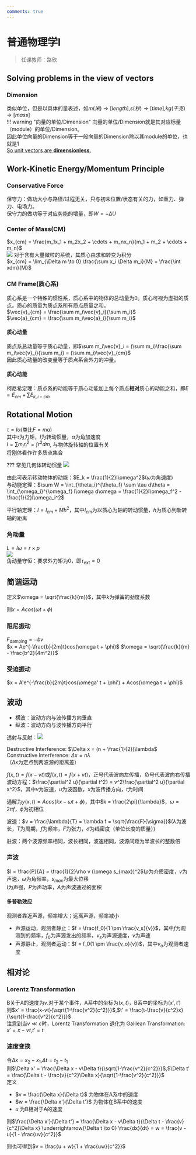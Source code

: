 ```yaml
---
comments: true
---
```


# 普通物理学Ⅰ

> 任课教师：路欣

## Solving problems in the view of **vectors**
### Dimension
类似单位，但是以具体的量表述，如$m(米) \rightarrow [length]$,$s(秒) \rightarrow [time]$,$kg(千克) \rightarrow [mass]$  
!!! warning "向量的单位/Dimension"
    向量的单位/Dimension就是其对应标量（module）的单位/Dimension。  
    因此单位向量的Dimension等于一般向量的Dimension除以其module的单位，也就是1  
    [So unit vectors are **dimensionless**.](https://physics.stackexchange.com/questions/172829/is-a-vector-and-a-unit-vector-dimensionless)  

## Work-Kinetic Energy/Momentum Principle
### Conservative Force
保守力：做功大小与路径/过程无关，只与初末位置/状态有关的力，如重力、弹力、电场力。  
保守力的做功等于对应势能的增量，即$W = -\Delta U$
### Center of Mass(CM)
$x_{cm} = \frac{m_1x_1 + m_2x_2 + \cdots + m_nx_n}{m_1 + m_2 + \cdots + m_n}$  
![](Physics11.png)
对于含有大量微粒的系统，其质心由求和转变为积分  
$x_{cm} = \lim_{\Delta m \to 0} \frac{\sum x_i \Delta m_i}{M} = \frac{\int xdm}{M}$

### CM Frame(质心系)
质心系是一个特殊的惯性系，质心系中的物体的总动量为0。质心可视为虚拟的质点。质心的质量为质点系所有质点质量之和。  
$\vec{v}_{cm} = \frac{\sum m_i\vec{v}_i}{\sum m_i}$  
$\vec{a}_{cm} = \frac{\sum m_i\vec{a}_i}{\sum m_i}$

#### 质心动量
质点系总动量等于质心动量，即$\sum m_i\vec{v}_i = (\sum m_i)\frac{\sum m_i\vec{v}_i}{\sum m_i} = (\sum m_i)\vec{v}_{cm}$  
因此质心动量的改变量等于质点系合外力的冲量。

#### 质心动能
柯尼希定理：质点系的动能等于质心动能加上每个质点**相对**质心的动能之和，即$E = E_{cm} + \sum E_{k,i-cm}$

## Rotational Motion
$\tau = I\alpha$(类比$F = ma$)  
其中$\tau$为力矩，$I$为转动惯量，$\alpha$为角加速度  
$I = \sum m_i r_i^2 = \int r^2 dm$, 与物体旋转轴的位置有关  
将刚体看作许多质点集合  

??? 常见几何体转动惯量
    ![](Physics14.png)

由此可表示转动物体的动能：$E_k = \frac{1}{2}I\omega^2$($\omega$为角速度)  
与动能定理：$\sum W = \int_{\theta_i}^{\theta_f} \sum \tau d\theta = \int_{\omega_i}^{\omega_f} I\omega d\omega = \frac{1}{2}I\omega_f^2 - \frac{1}{2}I\omega_i^2$  

平行轴定理：$I = I_{cm} + Mh^2$，其中$I_{cm}$为以质心为轴的转动惯量，$h$为质心到新转轴的距离

### 角动量
$L = I\omega = r \times p$  
![](Physics12.png)  
角动量守恒：要求外力矩为0，即$\tau_{\text{ext}} = 0$

## 简谐运动
定义$\omega = \sqrt{\frac{k}{m}}$，其中$k$为弹簧的劲度系数

则$x = Acos(\omega t + \phi)$

### 阻尼振动
$F_{\text{damping}} = -bv$  
$x = Ae^{-\frac{b}{2m}t}cos(\omega t + \phi)$
$\omega = \sqrt{\frac{k}{m} - \frac{b^2}{4m^2}}$  

### 受迫振动
$x = A'e^{-\frac{b}{2m}t}cos(\omega' t + \phi') + Acos(\omega t + \phi)$

## 波动

- 横波：波动方向与波传播方向垂直
- 纵波：波动方向与波传播方向平行

透射与反射：![](Physics13.png)

Destructive Interference: $\Delta x = (n + \frac{1}{2})\lambda$  
Constructive Interference: $\Delta x = n\lambda$  
（$\Delta x$为定点到两波源的距离差）


$f(x,t) = f(x-vt)$或$f(x,t) = f(x+vt)$，正号代表波向左传播，负号代表波向右传播
波动方程：$\frac{\partial^2 u}{\partial t^2} = v^2\frac{\partial^2 u}{\partial x^2}$，其中$v$为波速，$u$为波函数，$x$为波传播方向，$t$为时间  

通解为$y(x,t) = Acos(kx - \omega t + \phi)$，其中$k = \frac{2\pi}{\lambda}$，$\omega = 2\pi f$，$\phi$为初相位


波速：$v = \frac{\lambda}{T} = \lambda f = \sqrt{\frac{F}{\sigma}}$($\lambda$为波长，$T$为周期，$f$为频率，$F$为张力，$\sigma$为线密度（单位长度的质量）)  

驻波：两个波源频率相同，波长相同，波速相同，波源间距为半波长的整数倍

### 声波
$I = \frac{P}{A} = \frac{1}{2}\rho v (\omega s_{max})^2$($\rho$为介质密度，$v$为声速，$\omega$为角频率，$s_{max}$为最大位移  
$I$为声强，$P$为声功率，$A$为声波通过的面积

#### 多普勒效应
观测者靠近声源，频率增大；远离声源，频率减小

- 声源运动，观测者静止：$f = \frac{f_0}{1 \pm \frac{v_s}{v}}$，其中$f$为观测到的频率，$f_0$为声源发出的频率，$v_s$为声源速度，$v$为声速
- 声源静止，观测者运动：$f = f_0(1 \pm \frac{v_o}{v})$，其中$v_o$为观测者速度
## 相对论
### Lorentz Transformation
B关于A的速度为$v$.对于某个事件，A系中的坐标为$(x,t)$，B系中的坐标为$(x',t')$  
则$x' = \frac{x-vt}{\sqrt{1-\frac{v^2}{c^2}}}$,$t' = \frac{t-\frac{v}{c^2}x}{\sqrt{1-\frac{v^2}{c^2}}}$  
注意到当$v \ll c$时，Lorentz Transformation 退化为 Galilean Transformation: $x' = x - vt$,$t' = t$

### 速度变换
令$\Delta x = x_2 - x_1$,$\Delta t = t_2 - t_1$  
则$\Delta x' = \frac{\Delta x - v\Delta t}{\sqrt{1-\frac{v^2}{c^2}}}$,$\Delta t' = \frac{\Delta t - \frac{v}{c^2}\Delta x}{\sqrt{1-\frac{v^2}{c^2}}}$  
定义

- $v = \frac{\Delta x}{\Delta t}$ 为物体在A系中的速度
- $w = \frac{\Delta x'}{\Delta t'}$ 为物体在B系中的速度
- $u$ 为B相对于A的速度  

则$\frac{\Delta x'}{\Delta t'} = \frac{\Delta x - v\Delta t}{\Delta t - \frac{v}{c^2}\Delta x} \underrightarrow{\Delta t \to 0} \frac{dx}{dt} = w = \frac{v - u}{1 - \frac{uv}{c^2}}$

则也可得到$v = \frac{u + w}{1 + \frac{uw}{c^2}}$